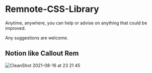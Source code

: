 # Remnote-CSS-Library

Anytime, anywhere, you can help or advise on anything that could be improved.

Any suggestions are welcome.

## Notion like Callout Rem
![CleanShot 2021-08-16 at 23 21 45](https://user-images.githubusercontent.com/56161102/129578910-f5bdf063-dc52-400d-97ff-5a327fa00819.png)

